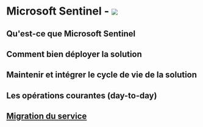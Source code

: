 [//]: # (title: Microsoft Sentinel)
[//]: # (description: Information sur le service Microsoft Sentinel)
[//]: # (author: PhxDesign)
[//]: # (ms.author: jlgauthier)
[//]: # (ms.topic: SIEM)
[//]: # (ms.date: 03/19/2023)

# Microsoft Sentinel - ![](https://badgen.net/badge/Statut/draft/grey?icon=azure)

## Qu'est-ce que Microsoft Sentinel

## Comment bien déployer la solution

## Maintenir et intégrer le cycle de vie de la solution

## Les opérations courantes (day-to-day)

## [Migration du service](MS_Sentinel-Migration.md)
